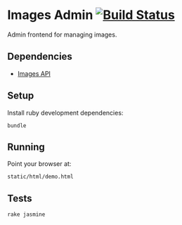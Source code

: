 Images Admin [![Build Status](https://secure.travis-ci.org/globocom/images-admin.png)](http://travis-ci.org/globocom/images-admin)
============

Admin frontend for managing images.

Dependencies
------------

- [Images API](https://github.com/globocom/images-api)

Setup
-----

Install ruby development dependencies:

    bundle

Running
-------

Point your browser at:

    static/html/demo.html

Tests
-----

    rake jasmine
